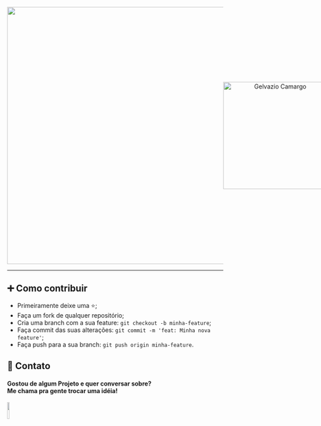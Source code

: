 
<p align="center" style="display: flex; align-items: center; justify-content: space-around">
<img width=600 src="https://github-readme-stats.vercel.app/api?username=Gelvazio&theme=blueberry&show_icons=true&hide_title=true" />
 
<img width=250 src="https://github-readme-stats.vercel.app/api/top-langs?username=Gelvazio&show_icons=true&theme=blueberry&hide_border=false&hide_title=true&locale=pt-Br" alt="Gelvazio Camargo" />

</p>

<hr>

## ➕ Como contribuir
- Primeiramente deixe uma ⭐;
- Faça um fork de qualquer repositório;
- Cria uma branch com a sua feature: `git checkout -b minha-feature`;
- Faça commit das suas alterações: `git commit -m 'feat: Minha nova feature'`;
- Faça push para a sua branch: `git push origin minha-feature`.

## 📧 Contato  
 <h4>Gostou de algum Projeto e quer conversar sobre?<br> Me chama pra gente trocar uma idéia! </h4>  
  <p>
    <a href="https://br.linkedin.com/in/gelvaziocamargo/">
      <img src="https://github.com/Gelvazio/app-desktop/blob/main/assets/Linkedin.png?raw=true" width=10%/> 
      </a>
  </p>
